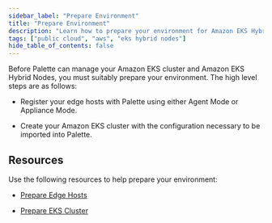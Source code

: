 ```yaml
---
sidebar_label: "Prepare Environment"
title: "Prepare Environment"
description: "Learn how to prepare your environment for Amazon EKS Hybrid Nodes."
tags: ["public cloud", "aws", "eks hybrid nodes"]
hide_table_of_contents: false
---
```


Before Palette can manage your Amazon EKS cluster and Amazon EKS Hybrid Nodes, you must suitably prepare your environment. The high level steps are as follows:

<!-- - Configure your AWS and edge networks to allow communication between your Kubernetes control plane, worker nodes, and pods.

- Configure IAM credentials for your edge hosts using either AWS Systems Manager (AWS SSM) or AWS IAM Roles Anywhere. -->

- Register your edge hosts with Palette using either Agent Mode or Appliance Mode.

- Create your Amazon EKS cluster with the configuration necessary to be imported into Palette.

## Resources

Use the following resources to help prepare your environment:

<!-- - [Prepare Network](./prepare-network.md)

- [Prepare Credentials](./prepare-credentials.md) -->

- [Prepare Edge Hosts](./prepare-edge-hosts.md)

- [Prepare EKS Cluster](./prepare-eks-cluster.md)

